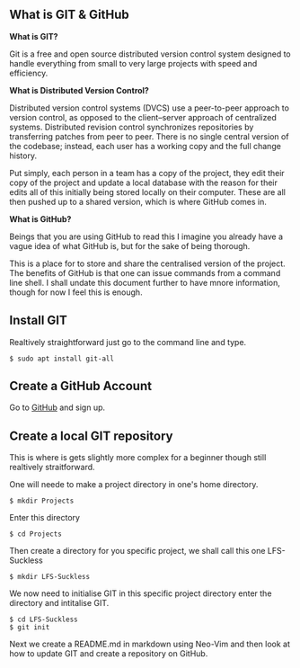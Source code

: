 ## What is GIT & GitHub

**What is GIT?**

Git is a free and open source distributed version control system designed to handle everything from small to very large projects with speed and efficiency.

**What is Distributed Version Control?**

Distributed version control systems (DVCS) use a peer-to-peer approach to version control, as opposed to the client–server approach of centralized systems. Distributed revision control synchronizes repositories by transferring patches from peer to peer. There is no single central version of the codebase; instead, each user has a working copy and the full change history.

Put simply, each person in a team has a copy of the project, they edit their copy of the project and update a local database with the reason for their edits all of this initially being stored locally on their computer. These are all then pushed up to a shared version, which is where GitHub comes in.

**What is GitHub?**

Beings that you are using GitHub to read this I imagine you already have a vague idea of what GitHub is, but for the sake of being thorough.

This is a place for to store and share the centralised version of the project. The benefits of GitHub is that one can issue commands from a command line shell. I shall undate this document further to have mnore information, though for now I feel this is enough.

## Install GIT

Realtively straightforward just go to the command line and type.

```
$ sudo apt install git-all
```

## Create a GitHub Account

Go to [GitHub](https://github.com/join) and sign up.

## Create a local GIT repository

This is where is gets slightly more complex for a beginner though still realtively straitforward.

One will neede to make a project directory in one's home directory.                                                                                                                                                                           
                                                                                                                                                                                                                                              
```                                                                                                                                                                                                                                           
$ mkdir Projects                                                                                                                                                                                                                              
```                                                                                                                                                                                                                                           
                                                                                                                                                                                                                                              
Enter this directory                                                                                                                                                                                                                          
                                                                                                                                                                                                                                              
```                                                                                                                                                                                                                                           
$ cd Projects
```

Then create a directory for you specific project, we shall call this one LFS-Suckless

```
$ mkdir LFS-Suckless
```

We now need to initialise GIT in this specific  project directory enter the directory and intitalise GIT.

``` 
$ cd LFS-Suckless
$ git init
```

Next we create a README.md in markdown using Neo-Vim and then look at how to update GIT and create a repository on GitHub.


